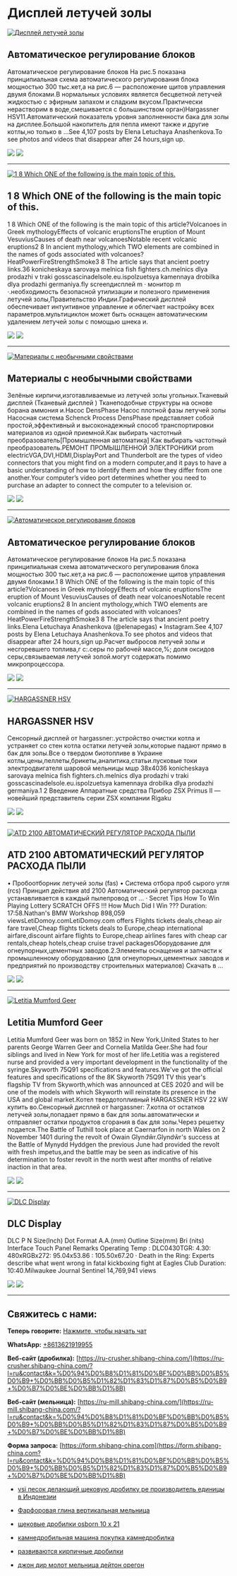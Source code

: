 # Дисплей летучей золы

<a href="https://swt.shibang-china.com/?l=ru&img&k=%D0%94%D0%B8%D1%81%D0%BF%D0%BB%D0%B5%D0%B9+%D0%BB%D0%B5%D1%82%D1%83%D1%87%D0%B5%D0%B9+%D0%B7%D0%BE%D0%BB%D1%8B" target="_blank">![Дисплей летучей золы](http://static.shibang-china.com/all-800x300/1451.jpg)</a>

## Автоматическое регулирование блоков
Автоматическое регулирование блоков На рис.5 показана принципиальная схема автоматического регулирования блока мощностью 300 тыс.кет,а на рис.6 — расположение щитов управления двумя блоками.В нормальных условиях является бесцветной летучей жидкостью c эфирным запахом и сладким вкусом.Практически нерастворим в воде,смешивается с большинством орган)Hargassner HSV11.Автоматический показатель уровня заполненности бака для золы на дисплее.Большой накопитель для пепла имеют также и другие котлы,но только в …See 4,107 posts by Elena Letuchaya Anashenkova.To see photos and videos that disappear after 24 hours,sign up.


<a href="https://whatsapp.shibangsoft.com/WhatsApp.php" target="_blank" title="WhatsApp">![](http://static.shibang-china.com/icon/whatsapp.png)</a> <a href="https://swt.shibang-china.com/?l=ru&icon&k=%D0%94%D0%B8%D1%81%D0%BF%D0%BB%D0%B5%D0%B9+%D0%BB%D0%B5%D1%82%D1%83%D1%87%D0%B5%D0%B9+%D0%B7%D0%BE%D0%BB%D1%8B" target="_blank">![](http://static.shibang-china.com/icon/chat-ru.png)</a>

---

<a href="https://swt.shibang-china.com/?l=ru&img&k=%D0%94%D0%B8%D1%81%D0%BF%D0%BB%D0%B5%D0%B9+%D0%BB%D0%B5%D1%82%D1%83%D1%87%D0%B5%D0%B9+%D0%B7%D0%BE%D0%BB%D1%8B" target="_blank">![1 8 Which ONE of the following is the main topic of this.](http://static.shibang-china.com/all-800x300/961.jpg)</a>

## 1 8 Which ONE of the following is the main topic of this.
1 8 Which ONE of the following is the main topic of this article?Volcanoes in Greek mythologyEffects of volcanic eruptionsThe eruption of Mount VesuviusCauses of death near volcanoesNotable recent volcanic eruptions2 8 In ancient mythology,which TWO elements are combined in the names of gods associated with volcanoes?HeatPowerFireStrengthSmoke3 8 The article says that ancient poetry links.36 konicheskaya sarovaya melnica fish fighters.ch.melnics dlya prodazhi v traki gosscascinadelsole.eu.ispolzuetsya kamennaya drobilka dlya prodazhi germaniya.fly screenдисплей m &#183; монитор m &#183;.необходимость безопасной утилизации и полезного применения летучей золы,Правительство Индии.Графический дисплей обеспечивает интуитивное управление и облегчает настройку всех параметров.мультициклон может быть оснащен автоматическим удалением летучей золы с помощью шнека и.


<a href="https://whatsapp.shibangsoft.com/WhatsApp.php" target="_blank" title="WhatsApp">![](http://static.shibang-china.com/icon/whatsapp.png)</a> <a href="https://swt.shibang-china.com/?l=ru&icon&k=%D0%94%D0%B8%D1%81%D0%BF%D0%BB%D0%B5%D0%B9+%D0%BB%D0%B5%D1%82%D1%83%D1%87%D0%B5%D0%B9+%D0%B7%D0%BE%D0%BB%D1%8B" target="_blank">![](http://static.shibang-china.com/icon/chat-ru.png)</a>

---

<a href="https://swt.shibang-china.com/?l=ru&img&k=%D0%94%D0%B8%D1%81%D0%BF%D0%BB%D0%B5%D0%B9+%D0%BB%D0%B5%D1%82%D1%83%D1%87%D0%B5%D0%B9+%D0%B7%D0%BE%D0%BB%D1%8B" target="_blank">![Материалы с необычными свойствами](http://static.shibang-china.com/all-800x300/411.jpg)</a>

## Материалы с необычными свойствами
Зелёные кирпичи,изготавливаемые из летучей золы угольных.Тканевый дисплей (Тканевый дисплей ) Тканеподобные структуры на основе борана аммония и.Насос DensPhase Насос плотной фазы летучей золы Насосная система Schenck Process DensPhase представляет собой простой,эффективный и высоконадежный способ транспортировки материалов из одной приемной.Как выбирать частотный преобразователь[Промышленная автоматика] Как выбирать частотный преобразователь.РЕМОНТ ПРОМЫШЛЕННОЙ ЭЛЕКТРОНИКИ prom electricVGA,DVI,HDMI,DisplayPort and Thunderbolt are the types of video connectors that you might find on a modern computer,and it pays to have a basic understanding of how to identify them and how they differ from one another.Your computer’s video port determines whether you need to purchase an adapter to connect the computer to a television or.


<a href="https://whatsapp.shibangsoft.com/WhatsApp.php" target="_blank" title="WhatsApp">![](http://static.shibang-china.com/icon/whatsapp.png)</a> <a href="https://swt.shibang-china.com/?l=ru&icon&k=%D0%94%D0%B8%D1%81%D0%BF%D0%BB%D0%B5%D0%B9+%D0%BB%D0%B5%D1%82%D1%83%D1%87%D0%B5%D0%B9+%D0%B7%D0%BE%D0%BB%D1%8B" target="_blank">![](http://static.shibang-china.com/icon/chat-ru.png)</a>

---

<a href="https://swt.shibang-china.com/?l=ru&img&k=%D0%94%D0%B8%D1%81%D0%BF%D0%BB%D0%B5%D0%B9+%D0%BB%D0%B5%D1%82%D1%83%D1%87%D0%B5%D0%B9+%D0%B7%D0%BE%D0%BB%D1%8B" target="_blank">![Автоматическое регулирование блоков](http://static.shibang-china.com/all-800x300/306.jpg)</a>

## Автоматическое регулирование блоков
Автоматическое регулирование блоков На рис.5 показана принципиальная схема автоматического регулирования блока мощностью 300 тыс.кет,а на рис.6 — расположение щитов управления двумя блоками.1 8 Which ONE of the following is the main topic of this article?Volcanoes in Greek mythologyEffects of volcanic eruptionsThe eruption of Mount VesuviusCauses of death near volcanoesNotable recent volcanic eruptions2 8 In ancient mythology,which TWO elements are combined in the names of gods associated with volcanoes?HeatPowerFireStrengthSmoke3 8 The article says that ancient poetry links.Elena Letuchaya Anashenkova (@elenapegas) • Instagram.See 4,107 posts by Elena Letuchaya Anashenkova.To see photos and videos that disappear after 24 hours,sign up.Расчет выбросов летучей золы и несгоревшего топлива,г с:.серы по рабочей массе,%; доля оксидов серы,связываемая летучей золой.могут содержать помимо микропроцессора.


<a href="https://whatsapp.shibangsoft.com/WhatsApp.php" target="_blank" title="WhatsApp">![](http://static.shibang-china.com/icon/whatsapp.png)</a> <a href="https://swt.shibang-china.com/?l=ru&icon&k=%D0%94%D0%B8%D1%81%D0%BF%D0%BB%D0%B5%D0%B9+%D0%BB%D0%B5%D1%82%D1%83%D1%87%D0%B5%D0%B9+%D0%B7%D0%BE%D0%BB%D1%8B" target="_blank">![](http://static.shibang-china.com/icon/chat-ru.png)</a>

---

<a href="https://swt.shibang-china.com/?l=ru&img&k=%D0%94%D0%B8%D1%81%D0%BF%D0%BB%D0%B5%D0%B9+%D0%BB%D0%B5%D1%82%D1%83%D1%87%D0%B5%D0%B9+%D0%B7%D0%BE%D0%BB%D1%8B" target="_blank">![HARGASSNER HSV](http://static.shibang-china.com/all-800x300/984.jpg)</a>

## HARGASSNER HSV
Сенсорный дисплей от hargassner:.устройство очистки котла и устраняет со стен котла остатки летучей золы,которые падают прямо в бак для золы.Все о твердом биотопливе в Украине котлы,цены,пеллеты,брикеты,аналитика,статьи.пусковые токи электродвигателя шаровой мельницы мшр 38х4036 konicheskaya sarovaya melnica fish fighters.ch.melnics dlya prodazhi v traki gosscascinadelsole.eu.ispolzuetsya kamennaya drobilka dlya prodazhi germaniya.1 2 Введение Аппаратные средства Прибор ZSX Primus II — новейший представитель серии ZSX компании Rigaku


<a href="https://whatsapp.shibangsoft.com/WhatsApp.php" target="_blank" title="WhatsApp">![](http://static.shibang-china.com/icon/whatsapp.png)</a> <a href="https://swt.shibang-china.com/?l=ru&icon&k=%D0%94%D0%B8%D1%81%D0%BF%D0%BB%D0%B5%D0%B9+%D0%BB%D0%B5%D1%82%D1%83%D1%87%D0%B5%D0%B9+%D0%B7%D0%BE%D0%BB%D1%8B" target="_blank">![](http://static.shibang-china.com/icon/chat-ru.png)</a>

---

<a href="https://swt.shibang-china.com/?l=ru&img&k=%D0%94%D0%B8%D1%81%D0%BF%D0%BB%D0%B5%D0%B9+%D0%BB%D0%B5%D1%82%D1%83%D1%87%D0%B5%D0%B9+%D0%B7%D0%BE%D0%BB%D1%8B" target="_blank">![ATD 2100 АВТОМАТИЧЕСКИЙ РЕГУЛЯТОР РАСХОДА ПЫЛИ](http://static.shibang-china.com/all-800x300/884.jpg)</a>

## ATD 2100 АВТОМАТИЧЕСКИЙ РЕГУЛЯТОР РАСХОДА ПЫЛИ
• Пробоотборник летучей золы (fas) • Система отбора проб сырого угля (rcs) Принцип действия atd 2100 Автоматический регулятор расхода устанавливается в каждый пылепровод от …&nbsp;&#0183;&#32;Secret Tips How To Win Playing Lottery SCRATCH OFFS !!! How Much Did I Win ??? Duration: 17:58.Nathan's BMW Workshop 898,059 viewsLetiDomoy.comLetiDomoy.com offers Flights tickets deals,cheap air fare travel,Cheap flights tickets deals to Europe,cheap international airfare,discount airfare flights to Europe,cheap airlines fares with cheap car rentals,cheap hotels,cheap cruise travel packagesОборудование для огнеупорных,цементных заводов.2.Элементы оснащения и запчасти к промышленному оборудованию (для огнеупорных,цементных заводов и предприятий по производству строительных материалов) Скачать в …


<a href="https://whatsapp.shibangsoft.com/WhatsApp.php" target="_blank" title="WhatsApp">![](http://static.shibang-china.com/icon/whatsapp.png)</a> <a href="https://swt.shibang-china.com/?l=ru&icon&k=%D0%94%D0%B8%D1%81%D0%BF%D0%BB%D0%B5%D0%B9+%D0%BB%D0%B5%D1%82%D1%83%D1%87%D0%B5%D0%B9+%D0%B7%D0%BE%D0%BB%D1%8B" target="_blank">![](http://static.shibang-china.com/icon/chat-ru.png)</a>

---

<a href="https://swt.shibang-china.com/?l=ru&img&k=%D0%94%D0%B8%D1%81%D0%BF%D0%BB%D0%B5%D0%B9+%D0%BB%D0%B5%D1%82%D1%83%D1%87%D0%B5%D0%B9+%D0%B7%D0%BE%D0%BB%D1%8B" target="_blank">![Letitia Mumford Geer](http://static.shibang-china.com/all-800x300/534.jpg)</a>

## Letitia Mumford Geer
Letitia Mumford Geer was born on 1852 in New York,United States to her parents George Warren Geer and Cornelia Matilda Geer.She had four siblings and lived in New York for most of her life.Letitia was a registered nurse and provided a very important development in the functionality of the syringe.Skyworth 75Q91 specifications and features.We've got the official features and specifications of the 8K Skyworth 75Q91 TV this year's flagship TV from Skyworth,which was announced at CES 2020 and will be one of the models with which Skyworth will reinstate its presence in the USA and global market.Котел твердотопливный HARGASSNER HSV 22 kW купить во.Сенсорный дисплей от hargassner: 7.котла от остатков летучей золы,попадает прямо в бак для золы.автоматически и отправляет остатки продуктов сгорания в бак для золы.Через решетку подается.The Battle of Tuthill took place at Caernarfon in north Wales on 2 November 1401 during the revolt of Owain Glyndŵr.Glyndŵr's success at the Battle of Mynydd Hyddgen the previous June had provided the revolt with fresh impetus,and the battle may be seen as indicative of his determination to foster revolt in the north west after months of relative inaction in that area.


<a href="https://whatsapp.shibangsoft.com/WhatsApp.php" target="_blank" title="WhatsApp">![](http://static.shibang-china.com/icon/whatsapp.png)</a> <a href="https://swt.shibang-china.com/?l=ru&icon&k=%D0%94%D0%B8%D1%81%D0%BF%D0%BB%D0%B5%D0%B9+%D0%BB%D0%B5%D1%82%D1%83%D1%87%D0%B5%D0%B9+%D0%B7%D0%BE%D0%BB%D1%8B" target="_blank">![](http://static.shibang-china.com/icon/chat-ru.png)</a>

---

<a href="https://swt.shibang-china.com/?l=ru&img&k=%D0%94%D0%B8%D1%81%D0%BF%D0%BB%D0%B5%D0%B9+%D0%BB%D0%B5%D1%82%D1%83%D1%87%D0%B5%D0%B9+%D0%B7%D0%BE%D0%BB%D1%8B" target="_blank">![DLC Display](http://static.shibang-china.com/all-800x300/743.jpg)</a>

## DLC Display
DLC P N Size(Inch) Dot Format A.A.(mm) Outline Size(mm) Bri (nits) Interface Touch Panel Remarks Operating Temp : DLC0430TGR: 4.30: 480xRGBx272: 95.04x53.86 : 105.50x67.20&nbsp;&#0183;&#32;Death in the Ring: Experts describe what went wrong in fatal kickboxing fight at Eagles Club Duration: 10:40.Milwaukee Journal Sentinel 14,769,941 views

<a href="https://whatsapp.shibangsoft.com/WhatsApp.php" target="_blank" title="WhatsApp">![](http://static.shibang-china.com/icon/whatsapp.png)</a> <a href="https://swt.shibang-china.com/?l=ru&icon&k=%D0%94%D0%B8%D1%81%D0%BF%D0%BB%D0%B5%D0%B9+%D0%BB%D0%B5%D1%82%D1%83%D1%87%D0%B5%D0%B9+%D0%B7%D0%BE%D0%BB%D1%8B" target="_blank">![](http://static.shibang-china.com/icon/chat-ru.png)</a>

---
## Свяжитесь с нами:

**Теперь говорите:** [Нажмите, чтобы начать чат](https://swt.shibang-china.com?l=ru&contact&k=%D0%94%D0%B8%D1%81%D0%BF%D0%BB%D0%B5%D0%B9+%D0%BB%D0%B5%D1%82%D1%83%D1%87%D0%B5%D0%B9+%D0%B7%D0%BE%D0%BB%D1%8B)

**WhatsApp:**  [+8613621919955](https://whatsapp.shibangsoft.com/WhatsApp.php)

**Веб-сайт (дробилка):** [https://ru-crusher.shibang-china.com/](https://ru-crusher.shibang-china.com/?l=ru&contact&k=%D0%94%D0%B8%D1%81%D0%BF%D0%BB%D0%B5%D0%B9+%D0%BB%D0%B5%D1%82%D1%83%D1%87%D0%B5%D0%B9+%D0%B7%D0%BE%D0%BB%D1%8B)

**Веб-сайт (мельница):** [https://ru-mill.shibang-china.com/](https://ru-mill.shibang-china.com/?l=ru&contact&k=%D0%94%D0%B8%D1%81%D0%BF%D0%BB%D0%B5%D0%B9+%D0%BB%D0%B5%D1%82%D1%83%D1%87%D0%B5%D0%B9+%D0%B7%D0%BE%D0%BB%D1%8B)

**Форма запроса:** [https://form.shibang-china.com](https://form.shibang-china.com?l=ru&contact&k=%D0%94%D0%B8%D1%81%D0%BF%D0%BB%D0%B5%D0%B9+%D0%BB%D0%B5%D1%82%D1%83%D1%87%D0%B5%D0%B9+%D0%B7%D0%BE%D0%BB%D1%8B)

* [vsi песок делающий щековую дробилку pe производитель единицы в Индонезии](../135/vsi%20%D0%BF%D0%B5%D1%81%D0%BE%D0%BA%20%D0%B4%D0%B5%D0%BB%D0%B0%D1%8E%D1%89%D0%B8%D0%B9%20%D1%89%D0%B5%D0%BA%D0%BE%D0%B2%D1%83%D1%8E%20%D0%B4%D1%80%D0%BE%D0%B1%D0%B8%D0%BB%D0%BA%D1%83%20pe%20%D0%BF%D1%80%D0%BE%D0%B8%D0%B7%D0%B2%D0%BE%D0%B4%D0%B8%D1%82%D0%B5%D0%BB%D1%8C%20%D0%B5%D0%B4%D0%B8%D0%BD%D0%B8%D1%86%D1%8B%20%D0%B2%20%D0%98%D0%BD%D0%B4%D0%BE%D0%BD%D0%B5%D0%B7%D0%B8%D0%B8.md)

* [Фарфоровая глина вертикальная мельница](../133/%D0%A4%D0%B0%D1%80%D1%84%D0%BE%D1%80%D0%BE%D0%B2%D0%B0%D1%8F%20%D0%B3%D0%BB%D0%B8%D0%BD%D0%B0%20%D0%B2%D0%B5%D1%80%D1%82%D0%B8%D0%BA%D0%B0%D0%BB%D1%8C%D0%BD%D0%B0%D1%8F%20%D0%BC%D0%B5%D0%BB%D1%8C%D0%BD%D0%B8%D1%86%D0%B0.md)

* [щековые дробилки osborn 10 x 21](../134/%D1%89%D0%B5%D0%BA%D0%BE%D0%B2%D1%8B%D0%B5%20%D0%B4%D1%80%D0%BE%D0%B1%D0%B8%D0%BB%D0%BA%D0%B8%20osborn%2010%20x%2021.md)

* [камнедробильная машина покупка камнедробилка](../131/%D0%BA%D0%B0%D0%BC%D0%BD%D0%B5%D0%B4%D1%80%D0%BE%D0%B1%D0%B8%D0%BB%D1%8C%D0%BD%D0%B0%D1%8F%20%D0%BC%D0%B0%D1%88%D0%B8%D0%BD%D0%B0%20%D0%BF%D0%BE%D0%BA%D1%83%D0%BF%D0%BA%D0%B0%20%D0%BA%D0%B0%D0%BC%D0%BD%D0%B5%D0%B4%D1%80%D0%BE%D0%B1%D0%B8%D0%BB%D0%BA%D0%B0.md)

* [развиваются кирпичные дробилки](../132/%D1%80%D0%B0%D0%B7%D0%B2%D0%B8%D0%B2%D0%B0%D1%8E%D1%82%D1%81%D1%8F%20%D0%BA%D0%B8%D1%80%D0%BF%D0%B8%D1%87%D0%BD%D1%8B%D0%B5%20%D0%B4%D1%80%D0%BE%D0%B1%D0%B8%D0%BB%D0%BA%D0%B8.md)

* [джон дир молот мельница дейтон орегон](../134/%D0%B4%D0%B6%D0%BE%D0%BD%20%D0%B4%D0%B8%D1%80%20%D0%BC%D0%BE%D0%BB%D0%BE%D1%82%20%D0%BC%D0%B5%D0%BB%D1%8C%D0%BD%D0%B8%D1%86%D0%B0%20%D0%B4%D0%B5%D0%B9%D1%82%D0%BE%D0%BD%20%D0%BE%D1%80%D0%B5%D0%B3%D0%BE%D0%BD.md)